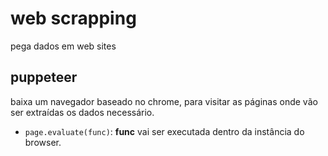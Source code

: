 # web scrapping

pega dados em web sites

## puppeteer

baixa um navegador baseado no chrome, para visitar as páginas onde vão ser extraídas os dados necessário.

- `page.evaluate(func)`: **func** vai ser executada dentro da instância do browser.
